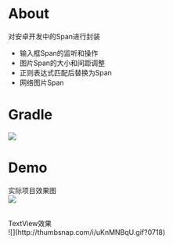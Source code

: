 # About
对安卓开发中的Span进行封装

* 输入框Span的监听和操作
* 图片Span的大小和间距调整
* 正则表达式匹配后替换为Span
* 网络图片Span

# Gradle
[![](https://jitpack.io/v/zj565061763/span.svg)](https://jitpack.io/#zj565061763/span)

# Demo
实际项目效果图
<br>
![](http://thumbsnap.com/i/QeKxWmbM.png?0718)

<br>
TextView效果
<br>
![](http://thumbsnap.com/i/uKnMNBqU.gif?0718)
